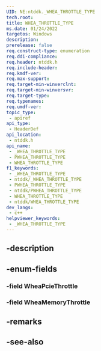 ```yaml
---
UID: NE:ntddk._WHEA_THROTTLE_TYPE
tech.root: 
title: WHEA_THROTTLE_TYPE
ms.date: 01/24/2022
targetos: Windows
description: 
prerelease: false
req.construct-type: enumeration
req.ddi-compliance: 
req.header: ntddk.h
req.include-header: 
req.kmdf-ver: 
req.max-support: 
req.target-min-winverclnt: 
req.target-min-winversvr: 
req.target-type: 
req.typenames: 
req.umdf-ver: 
topic_type:
 - apiref
api_type:
 - HeaderDef
api_location:
 - ntddk.h
api_name:
 - _WHEA_THROTTLE_TYPE
 - PWHEA_THROTTLE_TYPE
 - WHEA_THROTTLE_TYPE
f1_keywords:
 - _WHEA_THROTTLE_TYPE
 - ntddk/_WHEA_THROTTLE_TYPE
 - PWHEA_THROTTLE_TYPE
 - ntddk/PWHEA_THROTTLE_TYPE
 - WHEA_THROTTLE_TYPE
 - ntddk/WHEA_THROTTLE_TYPE
dev_langs:
 - c++
helpviewer_keywords:
 - _WHEA_THROTTLE_TYPE
---
```


## -description

## -enum-fields

### -field WheaPcieThrottle

### -field WheaMemoryThrottle

## -remarks

## -see-also

